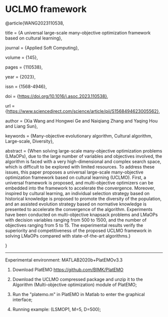 # UCLMO framework

@article{WANG2023110538,

title = {A universal large-scale many-objective optimization framework based on cultural learning},

journal = {Applied Soft Computing},

volume = {145},

pages = {110538},

year = {2023},

issn = {1568-4946},

doi = {https://doi.org/10.1016/j.asoc.2023.110538},

url = {https://www.sciencedirect.com/science/article/pii/S1568494623005562},

author = {Xia Wang and Hongwei Ge and Naiqiang Zhang and Yaqing Hou and Liang Sun},

keywords = {Many-objective evolutionary algorithm, Cultural algorithm, Large-scale, Diversity},

abstract = {When solving large-scale many-objective optimization problems (LMaOPs), due to the large number of variables and objectives involved, the algorithm is faced with a very high-dimensional and complex search space, which is difficult to be explored with limited resources. To address these issues, this paper proposes a universal large-scale many-objective optimization framework based on cultural learning (UCLMO). First, a universal framework is proposed, and multi-objective optimizers can be embedded into the framework to accelerate the convergence. Moreover, inspired by cultural learning, an individual selection strategy based on historical knowledge is proposed to promote the diversity of the population, and an assisted evolution strategy based on normative knowledge is presented to accelerate the convergence of the algorithm. Experiments have been conducted on multi-objective knapsack problems and LMaOPs with decision variables ranging from 500 to 1500, and the number of objectives ranging from 5 to 15. The experimental results verify the superiority and competitiveness of the proposed UCLMO framework in solving LMaOPs compared with state-of-the-art algorithms.}

}


_____________________________________________________________________________________________________

Experimental environment: MATLAB2020b+PlatEMOv3.3

1. Download PlatEMO https://github.com/BIMK/PlatEMO

2. Download the UCLMO compressed package and unzip it to the Algorithm (Multi-objective optimization) module of PlatEMO;

3. Run the "platemo.m" in PlatEMO in Matlab to enter the graphical interface; 

4. Running example: (LSMOP1, M=5, D=500);

